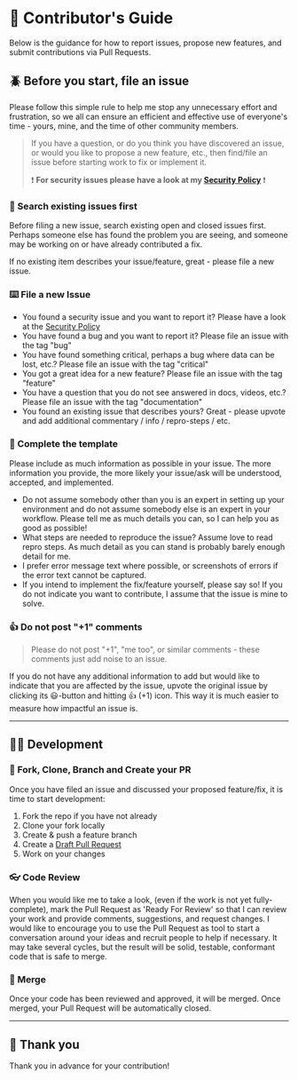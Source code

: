 # :construction_worker: Contributor's Guide

Below is the guidance for how to report issues, propose new features, and submit contributions via Pull Requests.

## :beetle: Before you start, file an issue

Please follow this simple rule to help me stop any unnecessary effort and frustration, so we all can ensure an efficient and effective use of everyone's time - yours, mine, and the time of other community members.

> If you have a question, or do you think you have discovered an issue, or would you like to propose a new feature, etc., then find/file an issue before starting work to fix or implement it.
>
>:exclamation: **For security issues please have a look at my [Security Policy](SECURITY.md)** :exclamation:

### :mag_right: Search existing issues first

Before filing a new issue, search existing open and closed issues first. Perhaps someone else has found the problem you are seeing, and someone may be working on or have already contributed a fix.

If no existing item describes your issue/feature, great - please file a new issue.

### :keyboard: File a new Issue

- You found a security issue and you want to report it? Please have a look at the [Security Policy](SECURITY.md)
- You have found a bug and you want to report it? Please file an issue with the tag "bug"
- You have found something critical, perhaps a bug where data can be lost, etc.? Please file an issue with the tag "critical"
- You got a great idea for a new feature? Please file an issue with the tag "feature"
- You have a question that you do not see answered in docs, videos, etc.? Please file an issue with the tag "documentation"
- You found an existing issue that describes yours? Great - please upvote and add additional commentary / info / repro-steps / etc.

### :pencil: Complete the template

Please include as much information as possible in your issue. The more information you provide, the more likely your issue/ask will be understood, accepted, and implemented.

- Do not assume somebody other than you is an expert in setting up your environment and do not assume somebody else is an expert in your workflow. Please tell me as much details you can, so I can help you as good as possible!
- What steps are needed to reproduce the issue? Assume  love to read repro steps. As much detail as you can stand is probably barely enough detail for me.
- I prefer error message text where possible, or screenshots of errors if the error text cannot be captured.
- If you intend to implement the fix/feature yourself, please say so! If you do not indicate you want to contribute, I assume that the issue is mine to solve.

### :+1: Do not post "+1" comments

> Please do not post "+1", "me too", or similar comments - these comments just add noise to an issue.

If you do not have any additional information to add but would like to indicate that you are affected by the issue, upvote the original issue by clicking its :smiley:-button and hitting :+1: (+1) icon. This way it is much easier to measure how impactful an issue is.

---

## :man_technologist: Development

### :toolbox: Fork, Clone, Branch and Create your PR

Once you have filed an issue and discussed your proposed feature/fix, it is time to start development:

1. Fork the repo if you have not already
2. Clone your fork locally
3. Create & push a feature branch
4. Create a [Draft Pull Request](https://github.blog/2019-02-14-introducing-draft-pull-requests/)
5. Work on your changes

### :eyeglasses: Code Review

When you would like me to take a look, (even if the work is not yet fully-complete), mark the Pull Request as 'Ready For Review' so that I can review your work and provide comments, suggestions, and request changes. I would like to encourage you to use the Pull Request as tool to start a conversation around your ideas and recruit people to help if necessary. It may take several cycles, but the result will be solid, testable, conformant code that is safe to merge.

### :jigsaw: Merge

Once your code has been reviewed and approved, it will be merged. Once merged, your Pull Request will be automatically closed.

---

## :balloon: Thank you

Thank you in advance for your contribution!